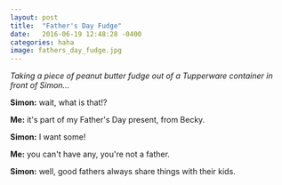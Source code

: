 ```yaml
---
layout: post
title:  "Father's Day Fudge"
date:   2016-06-19 12:48:28 -0400
categories: haha
image: fathers_day_fudge.jpg
---
```


*Taking a piece of peanut butter fudge out of a Tupperware container in front of Simon...*

**Simon:** wait, what is that!?

**Me:** it's part of my Father's Day present, from Becky.

**Simon:** I want some!

**Me:** you can't have any, you're not a father.

**Simon:** well, good fathers always share things with their kids.
